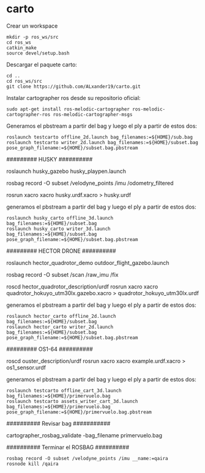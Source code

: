 # carto

Crear un workspace
```
mkdir -p ros_ws/src
cd ros_ws
catkin_make
source devel/setup.bash
```

Descargar el paquete carto:
```
cd ..
cd ros_ws/src
git clone https://github.com/ALxander19/carto.git
```

Instalar cartographer ros desde su repositorio oficial:
```
sudo apt-get install ros-melodic-cartographer ros-melodic-cartographer-ros ros-melodic-cartographer-msgs
```

Generamos el pbstream a partir del bag y luego el ply a partir de estos dos:
```
roslaunch testcarto offline_2d.launch bag_filenames:=${HOME}/sub.bag
roslaunch testcarto writer_2d.launch bag_filenames:=${HOME}/subset.bag pose_graph_filename:=${HOME}/subset.bag.pbstream
```

######### HUSKY ##########

roslaunch husky_gazebo husky_playpen.launch

rosbag record -O subset /velodyne_points /imu /odometry_filtered

rosrun xacro xacro husky.urdf.xacro > husky.urdf

generamos el pbstream a partir del bag y luego el ply a partir de estos dos:
```
roslaunch husky_carto offline_3d.launch bag_filenames:=${HOME}/subset.bag
roslaunch husky_carto writer_3d.launch bag_filenames:=${HOME}/subset.bag pose_graph_filename:=${HOME}/subset.bag.pbstream
```
######### HECTOR DRONE ##########

roslaunch hector_quadrotor_demo outdoor_flight_gazebo.launch

rosbag record -O subset /scan /raw_imu /fix

roscd hector_quadrotor_description/urdf
rosrun xacro xacro quadrotor_hokuyo_utm30lx.gazebo.xacro > quadrotor_hokuyo_utm30lx.urdf

generamos el pbstream a partir del bag y luego el ply a partir de estos dos:
```
roslaunch hector_carto offline_2d.launch bag_filenames:=${HOME}/subset.bag
roslaunch hector_carto writer_2d.launch bag_filenames:=${HOME}/subset.bag pose_graph_filename:=${HOME}/subset.bag.pbstream
```
######### OS1-64 ##########

roscd ouster_description/urdf
rosrun xacro xacro example.urdf.xacro > os1_sensor.urdf

generamos el pbstream a partir del bag y luego el ply a partir de estos dos:
```
roslaunch testcarto offline_cart_3d.launch bag_filenames:=${HOME}/primervuelo.bag
roslaunch testcarto assets_writer_cart_3d.launch bag_filenames:=${HOME}/primervuelo.bag pose_graph_filename:=${HOME}/primervuelo.bag.pbstream
```
########## Revisar bag ###########

cartographer_rosbag_validate -bag_filename primervuelo.bag

########## Terminar el ROSBAG ##########
```
rosbag record -O subset /velodyne_points /imu __name:=qaira
rosnode kill /qaira
```
